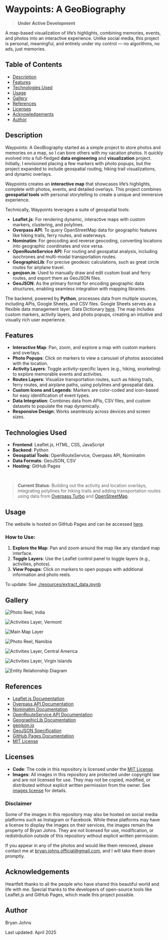 # Waypoints: A GeoBiography

 > **Under Active Development**

A map-based visualization of life’s highlights, combining memories, events, and photos into an interactive experience. Unlike social media, this project is personal, meaningful, and entirely under my control — no algorithms, no ads, just memories.

## Table of Contents

- [Description](#description)
- [Features](#features)
- [Technologies Used](#technologies-used)
- [Usage](#usage)
- [Gallery](#gallery)
- [References](#references)
- [Licenses](#licenses)
- [Acknowledgements](#acknowledgements)
- [Author](#author)

## Description

Waypoints: A GeoBiography started as a simple project to store photos and memories on a map, so I can bore others with my vacation photos. It quickly evolved into a full-fledged **data engineering** and **visualization** project. Initially, I envisioned placing a few markers with photo popups, but the project expanded to include geospatial routing, hiking trail visualizations, and dynamic overlays.

Waypoints creates an **interactive map** that showcases life’s highlights, complete with photos, events, and detailed overlays.  This project combines **geospatial tools** with personal storytelling to create a unique and immersive experience.

Technically, Waypoints leverages a suite of geospatial tools:

- **Leaflet.js**: For rendering dynamic, interactive maps with custom markers, clustering, and polylines.
- **Overpass API**: To query OpenStreetMap data for geographic features like hiking trails, ferry routes, and waterways.
- **Nominatim**: For geocoding and reverse geocoding, converting locations into geographic coordinates and vice versa.
- **OpenRouteService API**: For routing and geospatial analysis, including isochrones and multi-modal transportation routes.
- **GeographicLib**: For precise geodesic calculations, such as great circle routes for airplane travel.
- **geojson.io**: Used to manually draw and edit custom boat and ferry routes, and export them as GeoJSON files.
- **GeoJSON**: As the primary format for encoding geographic data structures, enabling seamless integration with mapping libraries.

The backend, powered by **Python**, processes data from multiple sources, including APIs, Google Sheets, and CSV files. Google Sheets serves as a flexible data management layer. Data Dictionary [here](data_dictionary.md). The map includes custom markers, activity layers, and photo popups, creating an intuitive and visually rich user experience.

## Features

- **Interactive Map**: Pan, zoom, and explore a map with custom markers and overlays.
- **Photo Popups**: Click on markers to view a carousel of photos associated with the location.
- **Activity Layers**: Toggle activity-specific layers (e.g., hiking, snorkeling) to explore memorable events and activities.
- **Routes Layers**: Visualize transportation routes, such as hiking trails, ferry routes, and airplane paths, using polylines and geospatial data.
- **Custom Icons and Legends**: Markers are color-coded and icon-based for easy identification of event types.
- **Data Integration**: Combines data from APIs, CSV files, and custom datasets to populate the map dynamically.
- **Responsive Design**: Works seamlessly across devices and screen sizes.

## Technologies Used

- **Frontend**: Leaflet.js, HTML, CSS, JavaScript
- **Backend**: Python
- **Geospatial Tools**: OpenRouteService, Overpass API, Nominatim
- **Data Formats**: GeoJSON, CSV
- **Hosting**: GitHub Pages

<br>

> **Current Status**: Building out the activity and location overlays, integrating polylines for hiking trails and adding transportation routes using data from [Overpass Turbo](https://overpass-turbo.eu/) and [OpenStreetMap](https://www.openstreetmap.org/).

## Usage

The website is hosted on GitHub Pages and can be accessed [here](https://johbry17.github.io/Waypoints-A-GeoBiography/).

### How to Use:
1. **Explore the Map**: Pan and zoom around the map like any standard map interface.
2. **Toggle Layers**: Use the Leaflet control panel to toggle layers (e.g., activities, photos).
3. **View Popups**: Click on markers to open popups with additional information and photo reels.

To update: See [./resources/extract_data.ipynb](https://github.com/johbry17/Waypoints-A-GeoBiography/blob/main/resources/extract_data.ipynb)

## Gallery

![Photo Reel, India](./resources/images/photo_reel_india.png)

![Activities Layer, Vermont](./resources/images/activities_vt.png)

![Main Map Layer](./resources/images/main_markers.png)

![Photo Reel, Namibia](./resources/images/photo_reel_namibia.png)

![Activities Layer, Central America](./resources/images/activities_central_america.png)

![Activities Layer, Virgin Islands](./resources/images/activities_stj.png)

![Entity Relationship Diagram](./resources/images/ERD.png)

## References

- [Leaflet.js Documentation](https://leafletjs.com/)
- [Overpass API Documentation](https://wiki.openstreetmap.org/wiki/Overpass_API)
- [Nominatim Documentation](https://nominatim.org/release-docs/latest/)
- [OpenRouteService API Documentation](https://openrouteservice.org/documentation/)
- [GeographicLib Documentation](https://geographiclib.sourceforge.io/)
- [geojson.io](https://geojson.io/)
- [GeoJSON Specification](https://geojson.org/)
- [GitHub Pages Documentation](https://docs.github.com/en/pages)
- [MIT License](https://opensource.org/licenses/MIT)

## Licenses

- **Code**: The code in this repository is licensed under the [MIT License](LICENSE).
- **Images**: All images in this repository are protected under copyright law and are not licensed for use. They may not be copied, modified, or distributed without explicit written permission from the owner.  See [images license](LICENSE_IMAGES) for details.

### Disclaimer

Some of the images in this repository may also be hosted on social media platforms such as Instagram or Facebook. While these platforms may have a license to display the images on their services, the images remain the property of Bryan Johns. They are not licensed for use, modification, or redistribution outside of this repository without explicit written permission.

If you appear in any of the photos and would like them removed, please contact me at bryan.johns.official@gmail.com, and I will take them down promptly.

## Acknowledgements

Heartfelt thanks to all the people who have shared this beautiful world and life with me. Special thanks to the developers of open-source tools like Leaflet.js and GitHub Pages, which made this project possible.

## Author

Bryan Johns

Last updated: <!-- START_DATE -->April 2025<!-- END_DATE -->
